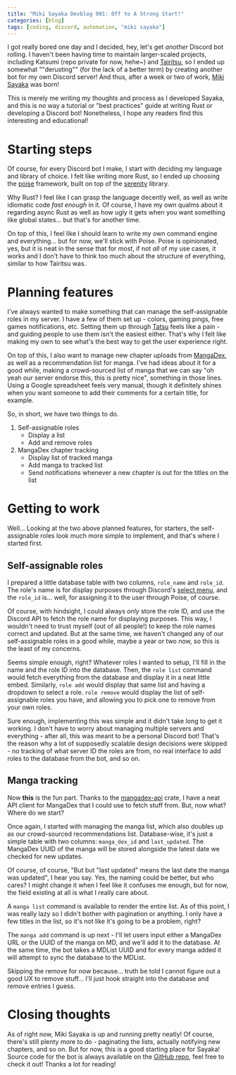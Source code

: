 ```yaml
---
title: "Miki Sayaka Devblog 001: Off to A Strong Start!"
categories: [blog]
tags: [coding, discord, automation, "miki sayaka"]
---
```


I got really bored one day and I decided, hey, let's get *another* Discord bot rolling. I haven't been having time to maintain larger-scaled projects, including Katsumi (repo private for now, hehe~) and [Tairitsu](https://github.com/j1nxie/tairitsu-rs), so I ended up somewhat ""derusting"" (for the lack of a better term) by creating another bot for my own Discord server! And thus, after a week or two of work, [Miki Sayaka](https://gitbub.com/j1xie/mikisayaka) was born!

This is merely me writing my thoughts and process as I developed Sayaka, and this is no way a tutorial or "best practices" guide at writing Rust or developing a Discord bot! Nonetheless, I hope any readers find this interesting and educational!

# Starting steps

Of course, for every Discord bot I make, I start with deciding my language and library of choice. I felt like writing more Rust, so I ended up choosing the [poise](https://github.com/serenity-rs/poise) framework, built on top of the [serenity](https://github.com/serenity-rs/serenity) library.

Why Rust? I feel like I can grasp the language decently well, as well as write idiomatic code *fast enough* in it. Of course, I have my own qualms about it regarding async Rust as well as how ugly it gets when you want something like global states... but that's for another time.

On top of this, I feel like I should learn to write my own command engine and everything... but for now, we'll stick with Poise. Poise is opinionated, yes, but it is neat in the sense that for *most*, if not *all* of my use cases, it works and I don't have to think too much about the structure of everything, similar to how Tairitsu was.

# Planning features

I've always wanted to make something that can manage the self-assignable roles in my server. I have a few of them set up - colors, gaming pings, free games notifications, etc. Setting them up through [Tatsu](https://tatsu.gg) feels like a pain - and guiding people to use them isn't the easiest either. That's why I felt like making my own to see what's the best way to get the user experience right.

On top of this, I also want to manage new chapter uploads from [MangaDex](https://mangadex.org), as well as a recommendation list for manga. I've had ideas about it for a good while, making a crowd-sourced list of manga that we can say "oh yeah our server endorse this, this is pretty nice", something in those lines. Using a Google spreadsheet feels very manual, though it definitely shines when you want someone to add their comments for a certain title, for example.

So, in short, we have two things to do.

1. Self-assignable roles
    - Display a list
    - Add and remove roles
2. MangaDex chapter tracking
    - Display list of tracked manga
    - Add manga to tracked list
    - Send notifications whenever a new chapter is out for the titles on the list

# Getting to work

Well... Looking at the two above planned features, for starters, the self-assignable roles look much more simple to implement, and that's where I started first.

## Self-assignable roles

I prepared a little database table with two columns, `role_name` and `role_id`. The role's name is for display purposes through Discord's [select menu](https://discord.com/developers/docs/interactions/message-components), and the `role_id` is... well, for assigning it to the user through Poise, of course.

Of course, with hindsight, I could always *only* store the role ID, and use the Discord API to fetch the role name for displaying purposes. This way, I wouldn't need to trust myself (out of all people!) to keep the role names correct and updated. But at the same time, we haven't changed any of our self-assignable roles in a good while, maybe a year or two now, so this is the least of my concerns.

Seems simple enough, right? Whatever roles I wanted to setup, I'll fill in the name and the role ID into the database. Then, the `role list` command would fetch everything from the database and display it in a neat little embed. Similarly, `role add` would display that same list and having a dropdown to select a role. `role remove` would display the list of self-assignable roles you have, and allowing you to pick one to remove from your own roles.

Sure enough, implementing this was simple and it didn't take long to get it working. I don't have to worry about managing multiple servers and everything - after all, this was meant to be a personal Discord bot! That's the reason why a lot of supposedly scalable design decisions were skipped - no tracking of what server ID the roles are from, no real interface to add roles to the database from the bot, and so on.

## Manga tracking

Now **this** is the fun part. Thanks to the [mangadex-api](https://crates.io/crates/mangadex-api) crate, I have a neat API client for MangaDex that I could use to fetch stuff from. But, now what? Where do we start?

Once again, I started with managing the manga list, which also doubles up as our crowd-sourced recommendations list. Database-wise, it's just a simple table with two columns: `manga_dex_id` and `last_updated`. The MangaDex UUID of the manga will be stored alongside the latest date we checked for new updates.

Of course, of course, "But but "last updated" means the last date the manga was updated", I hear you say. Yes, the naming could be better, but who cares? I might change it when I feel like it confuses me enough, but for now, the field existing at all is what I really care about.

A `manga list` command is available to render the entire list. As of this point, I was really lazy so I didn't bother with pagination or anything. I only have a few titles in the list, so it's not like it's going to be a problem, right?

The `manga add` command is up next - I'll let users input either a MangaDex URL or the UUID of the manga on MD, and we'll add it to the database. At the same time, the bot takes a MDList UUID and for every manga added it will attempt to sync the database to the MDList.

Skipping the remove for now because... truth be told I cannot figure out a good UX to remove stuff... I'll just hook straight into the database and remove entries I guess.

# Closing thoughts

As of right now, Miki Sayaka is up and running pretty neatly! Of course, there's still plenty more to do - paginating the lists, actually notifying new chapters, and so on. But for now, this is a good starting place for Sayaka! Source code for the bot is always available on the [GitHub repo](https://github.com/j1nxie/mikisayaka), feel free to check it out! Thanks a lot for reading!

